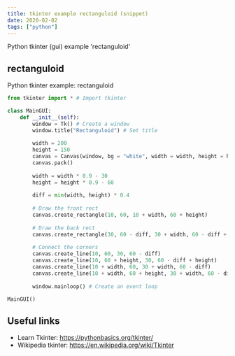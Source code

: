 ```yaml
---
title: tkinter example rectanguloid (snippet)
date: 2020-02-02
tags: ["python"]
---
```

Python tkinter (gui) example 'rectanguloid'


## rectanguloid

Python tkinter example: rectanguloid

```python
from tkinter import * # Import tkinter

class MainGUI:
    def __init__(self):   
        window = Tk() # Create a window
        window.title("Rectanguloid") # Set title
        
        width = 200
        height = 150
        canvas = Canvas(window, bg = "white", width = width, height = height)
        canvas.pack()
        
        width = width * 0.9 - 30
        height = height * 0.9 - 60
        
        diff = min(width, height) * 0.4
            
        # Draw the front rect
        canvas.create_rectangle(10, 60, 10 + width, 60 + height)
        
        # Draw the back rect
        canvas.create_rectangle(30, 60 - diff, 30 + width, 60 - diff + height)
        
        # Connect the corners
        canvas.create_line(10, 60, 30, 60 - diff)
        canvas.create_line(10, 60 + height, 30, 60 - diff + height)
        canvas.create_line(10 + width, 60, 30 + width, 60 - diff)
        canvas.create_line(10 + width, 60 + height, 30 + width, 60 - diff + height)
        
        window.mainloop() # Create an event loop

MainGUI()


```

## Useful links

- Learn Tkinter: https://pythonbasics.org/tkinter/
- Wikipedia tkinter: https://en.wikipedia.org/wiki/Tkinter
